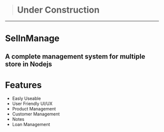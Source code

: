 ># Under Construction
------------
# SellnManage

A complete  management system for multiple store in Nodejs
------------


# Features

-  Easly Useable
- User Friendly UI/UX
- Product Management
- Customer Management
- Notes
- Loan Management

